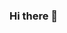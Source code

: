 ### Hi there 👋

<!--
**gilanq24/gilanq24** is a ✨ _special_ ✨ repository because its `README.md` (this file) appears on your GitHub profile.

<img src="https://github-readme-stats.vercel.app/api?username=gilanq24&show_icons=true&theme=radical"/>
<img src="https://github-readme-stats.vercel.app/api/top-langs/?username=gilanq24&theme=radical&layout=compact" />
